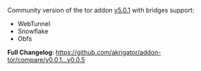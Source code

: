 Community version of the tor addon [v5.0.1](https://github.com/hassio-addons/addon-tor/releases/tag/v5.0.1) with bridges support:
- WebTunnel
- Snowflake
- Obfs

**Full Changelog**: https://github.com/akrigator/addon-tor/compare/v0.0.1...v0.0.5